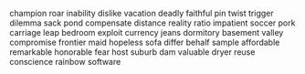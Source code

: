 champion
roar
inability
dislike
vacation
deadly
faithful
pin
twist
trigger
dilemma
sack
pond
compensate
distance
reality
ratio
impatient
soccer
pork
carriage
leap
bedroom
exploit
currency
jeans
dormitory
basement
valley
compromise
frontier
maid
hopeless
sofa
differ
behalf
sample
affordable
remarkable
honorable
fear
host
suburb
dam
valuable
dryer
reuse
conscience
rainbow
software